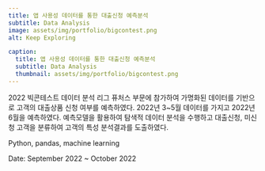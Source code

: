 ```yaml
---
title: 앱 사용성 데이터를 통한 대출신청 예측분석
subtitle: Data Analysis
image: assets/img/portfolio/bigcontest.png
alt: Keep Exploring

caption:
  title: 앱 사용성 데이터를 통한 대출신청 예측분석
  subtitle: Data Analysis
  thumbnail: assets/img/portfolio/bigcontest.png
---
```


2022 빅콘테스트 데이터 분석 리그 퓨처스 부문에 참가하여 가명화된 데이터를 기반으로 고객의 대출상품 신청 여부를 예측하였다. 2022년 3~5월 데이터를 가지고 2022년 6월을 예측하였다. 예측모델을 활용하여 탐색적 데이터 분석을 수행하고 대출신청, 미신청 고객을 분류하여 고객의 특성 분석결과를 도출하였다.<br>

Python, pandas, machine learning

Date: September 2022 ~ October 2022 

